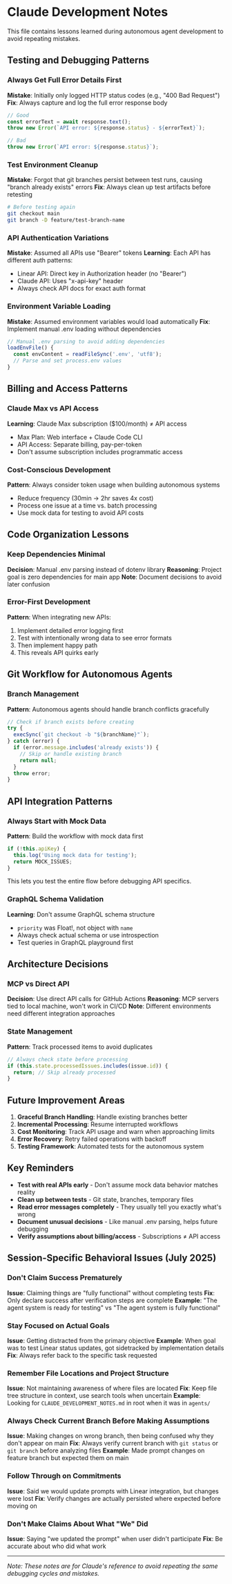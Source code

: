 # Claude Development Notes

This file contains lessons learned during autonomous agent development to avoid repeating mistakes.

## Testing and Debugging Patterns

### Always Get Full Error Details First
**Mistake**: Initially only logged HTTP status codes (e.g., "400 Bad Request")
**Fix**: Always capture and log the full error response body
```javascript
// Good
const errorText = await response.text();
throw new Error(`API error: ${response.status} - ${errorText}`);

// Bad
throw new Error(`API error: ${response.status}`);
```

### Test Environment Cleanup
**Mistake**: Forgot that git branches persist between test runs, causing "branch already exists" errors
**Fix**: Always clean up test artifacts before retesting
```bash
# Before testing again
git checkout main
git branch -D feature/test-branch-name
```

### API Authentication Variations
**Mistake**: Assumed all APIs use "Bearer" tokens
**Learning**: Each API has different auth patterns:
- Linear API: Direct key in Authorization header (no "Bearer")
- Claude API: Uses "x-api-key" header
- Always check API docs for exact auth format

### Environment Variable Loading
**Mistake**: Assumed environment variables would load automatically
**Fix**: Implement manual .env loading without dependencies
```javascript
// Manual .env parsing to avoid adding dependencies
loadEnvFile() {
  const envContent = readFileSync('.env', 'utf8');
  // Parse and set process.env values
}
```

## Billing and Access Patterns

### Claude Max vs API Access
**Learning**: Claude Max subscription ($100/month) ≠ API access
- Max Plan: Web interface + Claude Code CLI
- API Access: Separate billing, pay-per-token
- Don't assume subscription includes programmatic access

### Cost-Conscious Development
**Pattern**: Always consider token usage when building autonomous systems
- Reduce frequency (30min → 2hr saves 4x cost)
- Process one issue at a time vs. batch processing
- Use mock data for testing to avoid API costs

## Code Organization Lessons

### Keep Dependencies Minimal
**Decision**: Manual .env parsing instead of dotenv library
**Reasoning**: Project goal is zero dependencies for main app
**Note**: Document decisions to avoid later confusion

### Error-First Development
**Pattern**: When integrating new APIs:
1. Implement detailed error logging first
2. Test with intentionally wrong data to see error formats
3. Then implement happy path
4. This reveals API quirks early

## Git Workflow for Autonomous Agents

### Branch Management
**Pattern**: Autonomous agents should handle branch conflicts gracefully
```javascript
// Check if branch exists before creating
try {
  execSync(`git checkout -b "${branchName}"`);
} catch (error) {
  if (error.message.includes('already exists')) {
    // Skip or handle existing branch
    return null;
  }
  throw error;
}
```

## API Integration Patterns

### Always Start with Mock Data
**Pattern**: Build the workflow with mock data first
```javascript
if (!this.apiKey) {
  this.log('Using mock data for testing');
  return MOCK_ISSUES;
}
```
This lets you test the entire flow before debugging API specifics.

### GraphQL Schema Validation
**Learning**: Don't assume GraphQL schema structure
- `priority` was Float!, not object with `name`
- Always check actual schema or use introspection
- Test queries in GraphQL playground first

## Architecture Decisions

### MCP vs Direct API
**Decision**: Use direct API calls for GitHub Actions
**Reasoning**: MCP servers tied to local machine, won't work in CI/CD
**Note**: Different environments need different integration approaches

### State Management
**Pattern**: Track processed items to avoid duplicates
```javascript
// Always check state before processing
if (this.state.processedIssues.includes(issue.id)) {
  return; // Skip already processed
}
```

## Future Improvement Areas

1. **Graceful Branch Handling**: Handle existing branches better
2. **Incremental Processing**: Resume interrupted workflows
3. **Cost Monitoring**: Track API usage and warn when approaching limits
4. **Error Recovery**: Retry failed operations with backoff
5. **Testing Framework**: Automated tests for the autonomous system

## Key Reminders

- **Test with real APIs early** - Don't assume mock data behavior matches reality
- **Clean up between tests** - Git state, branches, temporary files
- **Read error messages completely** - They usually tell you exactly what's wrong
- **Document unusual decisions** - Like manual .env parsing, helps future debugging
- **Verify assumptions about billing/access** - Subscriptions ≠ API access

## Session-Specific Behavioral Issues (July 2025)

### Don't Claim Success Prematurely
**Issue**: Claiming things are "fully functional" without completing tests
**Fix**: Only declare success after verification steps are complete
**Example**: "The agent system is ready for testing" vs "The agent system is fully functional"

### Stay Focused on Actual Goals
**Issue**: Getting distracted from the primary objective
**Example**: When goal was to test Linear status updates, got sidetracked by implementation details
**Fix**: Always refer back to the specific task requested

### Remember File Locations and Project Structure
**Issue**: Not maintaining awareness of where files are located
**Fix**: Keep file tree structure in context, use search tools when uncertain
**Example**: Looking for `CLAUDE_DEVELOPMENT_NOTES.md` in root when it was in `agents/`

### Always Check Current Branch Before Making Assumptions
**Issue**: Making changes on wrong branch, then being confused why they don't appear on main
**Fix**: Always verify current branch with `git status` or `git branch` before analyzing files
**Example**: Made prompt changes on feature branch but expected them on main

### Follow Through on Commitments
**Issue**: Said we would update prompts with Linear integration, but changes were lost
**Fix**: Verify changes are actually persisted where expected before moving on

### Don't Make Claims About What "We" Did
**Issue**: Saying "we updated the prompt" when user didn't participate
**Fix**: Be accurate about who did what work

---

*Note: These notes are for Claude's reference to avoid repeating the same debugging cycles and mistakes.*